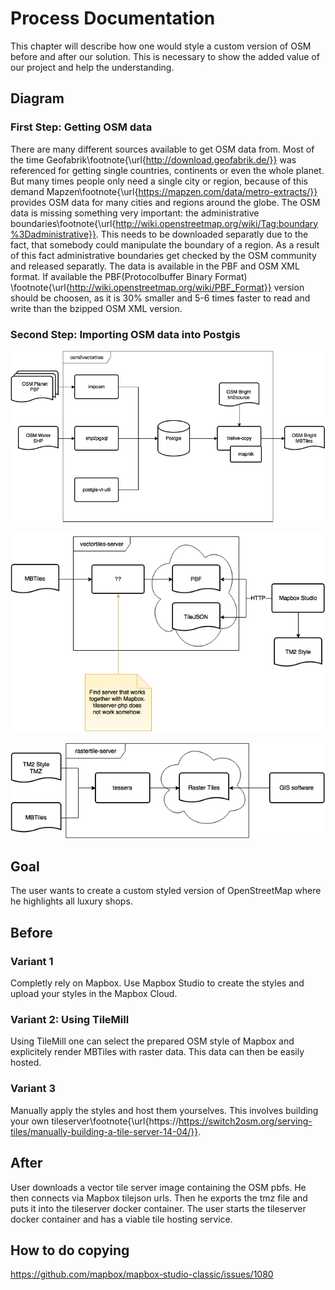 # Process Documentation

This chapter will describe how one would style a custom version
of OSM before and after our solution. This is necessary
to show the added value of our project and help the understanding.

## Diagram

### First Step: Getting OSM data

There are many different sources available to get OSM data from. Most of the time Geofabrik\footnote{\url{http://download.geofabrik.de/}} was referenced for getting single countries, continents or even the whole planet. But many times people only need a single city or region, because of this demand Mapzen\footnote{\url{https://mapzen.com/data/metro-extracts/}} provides OSM data for many cities and regions around the globe.
The OSM data is missing something very important: the administrative boundaries\footnote{\url{http://wiki.openstreetmap.org/wiki/Tag:boundary%3Dadministrative}}. This needs to be downloaded separatly due to the fact, that somebody could manipulate the boundary of a region. As a result of this fact administrative boundaries get checked by the OSM community and released separatly.
The data is available in the PBF and OSM XML format. If available the PBF(Protocolbuffer Binary Format) \footnote{\url{http://wiki.openstreetmap.org/wiki/PBF_Format}} version should be choosen, as it is 30% smaller and 5-6 times faster to read and write than the bzipped OSM XML version.

### Second Step: Importing OSM data into Postgis



![Flow diagram of producing vector tiles from OSM planet files \label{ref_a_figure}](source/figures/osm2vectortiles.png)

![Flow diagram of serving vector tiles to Mapbox Studio \label{ref_a_figure}](source/figures/vectortiles-server.png)

![Flow diagram of serving raster tiles to a web client \label{ref_a_figure}](source/figures/rastertiles-server.png)

## Goal

The user wants to create a custom styled version of OpenStreetMap
where he highlights all luxury shops.

## Before

### Variant 1

Completly rely on Mapbox. Use Mapbox Studio to create the styles
and upload your styles in the Mapbox Cloud.

### Variant 2: Using TileMill

Using TileMill one can select the prepared OSM style of Mapbox
and explicitely render MBTiles with raster data.
This data can then be easily hosted.


### Variant 3

Manually apply the styles and host them yourselves.
This involves building your own tileserver\footnote{\url{https://https://switch2osm.org/serving-tiles/manually-building-a-tile-server-14-04/}}.

## After

User downloads a vector tile server image containing the OSM pbfs.
He then connects via Mapbox tilejson urls.
Then he exports the tmz file and puts it into the tileserver docker container.
The user starts the tileserver docker container and has a viable tile hosting service.

## How to do copying

https://github.com/mapbox/mapbox-studio-classic/issues/1080
